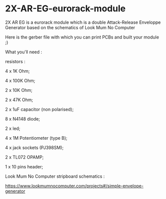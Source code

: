 # 2X-AR-EG-eurorack-module
2X AR EG is a eurorack module which is a double Attack-Release Enveloppe Generator based on the schematics of Look Mum No Computer

Here is the gerber file with which you can print PCBs and built your module ;)

What you'll need :

resistors :

4 x 1K Ohm;

4 x 100K Ohm;

2 x 10K Ohm;

2 x 47K Ohm;


2 x 1uF capacitor (non polarised);

8 x N4148 diode;

2 x led;

4 x 1M Potentiometer (type B);

4 x jack sockets (PJ398SM);

2 x TL072 OPAMP;

1 x 10 pins header;


Look Mum No Computer stripboard schematics :

https://www.lookmumnocomputer.com/projects#/simple-envelope-generator
